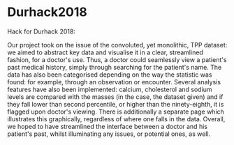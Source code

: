 # Durhack2018
Hack for Durhack 2018:

Our project took on the issue of the convoluted, yet monolithic, TPP dataset: we aimed to abstract key data and visualise it in a clear, streamlined fashion, for a doctor's use. Thus, a doctor could seamlessly view a patient's past medical history, simply through searching for the patient's name. The data has also been categorised depending on the way the statistic was found: for example, through an observation or encounter. Several analysis features have also been implemented: calcium, cholesterol and sodium levels are compared with the masses (in the case, the dataset given) and if they fall lower than second percentile, or higher than the ninety-eighth, it is flagged upon doctor's viewing. There is additionally a separate page which illustrates this graphically, regardless of where one falls in the data. Overall, we hoped to have streamlined the interface between a doctor and his patient's past, whilst illuminating any issues, or potential ones, as well.
